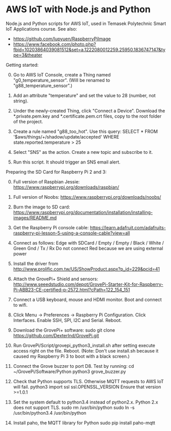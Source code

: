 # AWS IoT with Node.js and Python
Node.js and Python scripts for AWS IoT, used in Temasek Polytechnic Smart IoT Applications course. See also:

- https://github.com/lupyuen/RaspberryPiImage
- https://www.facebook.com/photo.php?fbid=10203864039081512&set=a.1222080012259.25950.1836747147&type=3&theater

Getting started:

0. Go to AWS IoT Console, create a Thing named "g0_temperature_sensor".  (Will be renamed to "g88_temperature_sensor".)

0. Add an attribute "temperature" and set the value to 28 (number, not string).

0. Under the newly-created Thing, click "Connect a Device".  Download the *.private.pem.key and *.certificate.pem.crt files, copy to the root folder of the project.

0. Create a rule named "g88_too_hot".  Use this query: SELECT * FROM '$aws/things/+/shadow/update/accepted' WHERE state.reported.temperature > 25

0. Select "SNS" as the action. Create a new topic and subscribe to it.

0. Run this script. It should trigger an SNS email alert.

Preparing the SD Card for Raspberry Pi 2 and 3:

0. Full version of Raspbian Jessie: https://www.raspberrypi.org/downloads/raspbian/

0. Full version of Noobs: https://www.raspberrypi.org/downloads/noobs/

0. Burn the image to SD card: https://www.raspberrypi.org/documentation/installation/installing-images/README.md

0. Get the Raspberry Pi console cable: https://learn.adafruit.com/adafruits-raspberry-pi-lesson-5-using-a-console-cable?view=all

0. Connect as follows: Edge with SDCard / Empty / Empty / Black / White / Green
Gnd / Tx / Rx
Do not connect Red because we are using external power

0. Install the driver from http://www.prolific.com.tw/US/ShowProduct.aspx?p_id=229&pcid=41

0. Attach the GrovePi+ Shield and sensors: http://www.seeedstudio.com/depot/GrovePi-Starter-Kit-for-Raspberry-Pi-ABB23-CE-certified-p-2572.html?cPath=122_154_151

0. Connect a USB keyboard, mouse and HDMI monitor. Boot and connect to wifi. 

0. Click Menu -> Preferences -> Raspberry Pi Configuration.  Click Interfaces. Enable SSH, SPI, I2C and Serial.  Reboot.

0. Download the GrovePi+ software:
sudo git clone https://github.com/DexterInd/GrovePi.git

0. Run GrovePi/Script/grovepi_python3_install.sh after setting execute access right on the file. Reboot.  (Note: Don't use install.sh because it caused my Raspberry Pi 3 to boot with a black screen.)

0. Connect the Grove buzzer to port D8.  Test by running:
cd ~/GrovePi/Software/Python
python3 grove_buzzer.py 

0. Check that Python supports TLS.  Otherwise MQTT requests to AWS IoT will fail.
python3
import ssl
ssl.OPENSSL_VERSION
Ensure that version >=1.0.1

0. Set the system default to python3.4 instead of python2.x.  Python 2.x does not support TLS.
sudo rm /usr/bin/python
sudo ln -s /usr/bin/python3.4 /usr/bin/python

0. Install paho, the MQTT library for Python
sudo pip install paho-mqtt



